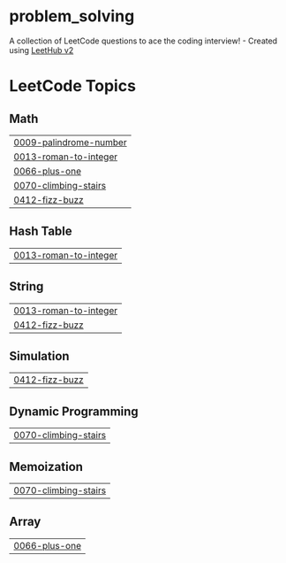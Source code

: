 # problem_solving
A collection of LeetCode questions to ace the coding interview! - Created using [LeetHub v2](https://github.com/arunbhardwaj/LeetHub-2.0)

<!---LeetCode Topics Start-->
# LeetCode Topics
## Math
|  |
| ------- |
| [0009-palindrome-number](https://github.com/EmanMohamed7612/problem_solving/tree/master/0009-palindrome-number) |
| [0013-roman-to-integer](https://github.com/EmanMohamed7612/problem_solving/tree/master/0013-roman-to-integer) |
| [0066-plus-one](https://github.com/EmanMohamed7612/problem_solving/tree/master/0066-plus-one) |
| [0070-climbing-stairs](https://github.com/EmanMohamed7612/problem_solving/tree/master/0070-climbing-stairs) |
| [0412-fizz-buzz](https://github.com/EmanMohamed7612/problem_solving/tree/master/0412-fizz-buzz) |
## Hash Table
|  |
| ------- |
| [0013-roman-to-integer](https://github.com/EmanMohamed7612/problem_solving/tree/master/0013-roman-to-integer) |
## String
|  |
| ------- |
| [0013-roman-to-integer](https://github.com/EmanMohamed7612/problem_solving/tree/master/0013-roman-to-integer) |
| [0412-fizz-buzz](https://github.com/EmanMohamed7612/problem_solving/tree/master/0412-fizz-buzz) |
## Simulation
|  |
| ------- |
| [0412-fizz-buzz](https://github.com/EmanMohamed7612/problem_solving/tree/master/0412-fizz-buzz) |
## Dynamic Programming
|  |
| ------- |
| [0070-climbing-stairs](https://github.com/EmanMohamed7612/problem_solving/tree/master/0070-climbing-stairs) |
## Memoization
|  |
| ------- |
| [0070-climbing-stairs](https://github.com/EmanMohamed7612/problem_solving/tree/master/0070-climbing-stairs) |
## Array
|  |
| ------- |
| [0066-plus-one](https://github.com/EmanMohamed7612/problem_solving/tree/master/0066-plus-one) |
<!---LeetCode Topics End-->